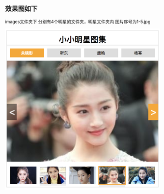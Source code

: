 

## 效果图如下
 images文件夹下 分别有4个明星的文件夹，明星文件夹内 图片序号为1-5.jpg

![image](https://github.com/lijunshuang/images/blob/master/tuji.png?raw=true)
